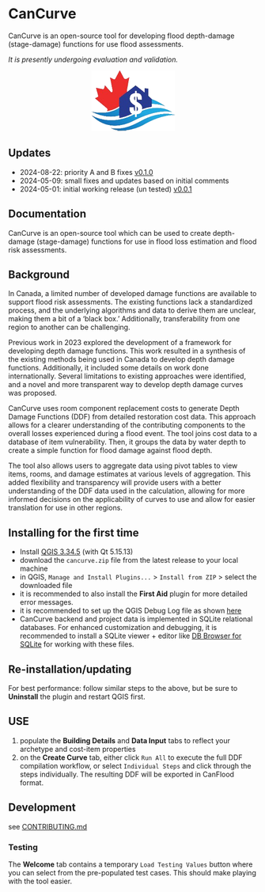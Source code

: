 # CanCurve
CanCurve is an open-source tool for developing flood depth-damage (stage-damage) functions for use flood assessments.
<p> <em>It is presently undergoing evaluation and validation. </em></p>

<p align="center">
  <img src="./cancurve/img/icon.png" alt="CanCurve Icon"> 
</p>
 
 
## Updates
- 2024-08-22: priority A and B fixes [v0.1.0](https://github.com/NRCan/CanCurve/releases/tag/v0.1.0)
- 2024-05-09: small fixes and updates based on initial comments
- 2024-05-01: initial working release (un tested) [v0.0.1](https://github.com/NRCan/CanCurve/releases/tag/v0.0.1)


## Documentation
 CanCurve is an open-source tool which can be used to create depth-damage (stage-damage) functions for use in flood loss estimation and flood risk assessments. 
## Background
In Canada, a limited number of developed damage functions are available to support flood risk assessments. The existing functions lack a standardized process, and the underlying algorithms and data to derive them are unclear, making them a bit of a ‘black box.’ Additionally, transferability from one region to another can be challenging. 
<p>
Previous work in 2023 explored the development of a framework for developing depth damage functions. This work resulted in a synthesis of the existing methods being used in Canada to develop depth damage functions. Additionally, it included some details on work done internationally. Several limitations to existing approaches were identified, and a novel and more transparent way to develop depth damage curves was proposed.
<p></p>
CanCurve uses room component replacement costs to generate Depth Damage Functions (DDF) from detailed restoration cost data. This approach allows for a clearer understanding of the contributing components to the overall losses experienced during a flood event. The tool joins cost data to a database of item vulnerability. Then, it groups the data by water depth to create a simple function for flood damage against flood depth. 
<p></p>
The tool also allows users to aggregate data using pivot tables to view items, rooms, and damage estimates at various levels of aggregation. This added flexibility and transparency will provide users with a better understanding of the DDF data used in the calculation, allowing for more informed decisions on the applicability of curves to use and allow for easier translation for use in other regions.  
<p></p>


## Installing for the first time
- Install [QGIS 3.34.5](https://download.qgis.org/downloads/) (with Qt 5.15.13)
- download the `cancurve.zip` file from the latest release to your local machine
- in QGIS, `Manage and Install Plugins...` > `Install from ZIP` > select the downloaded file
- it is recommended to also install the **First Aid** plugin for more detailed error messages. 
- it is recommended to set up the QGIS Debug Log file as shown [here](https://stackoverflow.com/a/61669864/9871683)
- CanCurve backend and project data is implemented in SQLite relational databases. For enhanced customization and debugging, it is recommended to install a SQLite viewer + editor like [DB Browser for SQLite](https://sqlitebrowser.org/) for working with these files.  

## Re-installation/updating
For best performance: follow similar steps to the above, but be sure to **Uninstall** the plugin and restart QGIS first. 


## USE
1) populate the **Building Details** and **Data Input** tabs to reflect your archetype and cost-item properties
2) on the **Create Curve** tab, either click `Run All` to execute the full DDF compilation workflow, or select `Individual Steps` and click through the steps individually. The resulting DDF will be exported in CanFlood format.

## Development
see [CONTRIBUTING.md](./CONTRIBUTING.md)

### Testing
The **Welcome** tab contains a temporary `Load Testing Values` button where you can select from the pre-populated test cases. This should make playing with the tool easier. 



